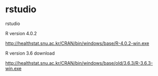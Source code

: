 # rstudio
rstudio

R version 4.0.2

http://healthstat.snu.ac.kr/CRAN/bin/windows/base/R-4.0.2-win.exe


R version 3.6 download

http://healthstat.snu.ac.kr/CRAN/bin/windows/base/old/3.6.3/R-3.6.3-win.exe



